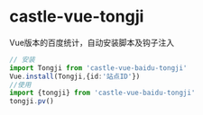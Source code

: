 # castle-vue-tongji
Vue版本的百度统计，自动安装脚本及钩子注入
```typescript
// 安装
import Tongji from 'castle-vue-baidu-tongji'
Vue.install(Tongji,{id:'站点ID'})
//使用
import {tongji} from 'castle-vue-baidu-tongji'
tongji.pv()
```